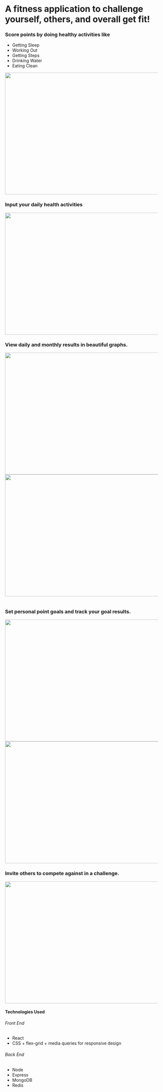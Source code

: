 <h1>A fitness application to challenge yourself, others, and overall get fit!</h1>

<h3> Score points by doing healthy activities like </h3>
<ul>
 <li>Getting Sleep</li>
  <li>Working Out</li>
  <li>Getting Steps</li>
   <li>Drinking Water</li>
   <li>Eating Clean</li>
 </ul>

<image src='images/scoring.png' width=600  height=400 />
<h3> Input your daily health activities </h3>
<image src='images/pointInput.png'  width=600 height=400 />

<h3>View daily and monthly results in beautiful graphs. </h3>
<image src='images/dailyGraph.png'  width=600 height=400 />
<image src='images/monthlyGraph.png'  width=600 height=400 />
<br> </br>
<h3>Set personal point goals and track your goal results.</h3>
<image src='images/createGoal.png'  width=600 height=400 />
<image src='images/challengeGraph.png' width=600 height=400 />

<h3> Invite others to compete against in a challenge.</h3>
<image src='images/createChallenge.png' width=600 height=400 />

<h4> Technologies Used </h4>
<h6> Front End </h6>
<ul>
 <li>React</li>
 <li>CSS + flex-grid + media queries for responsive design</li>
 </ul>
 
 <h6> Back End </h6>
<ul>
 <li>Node</li>
 <li>Express</li>
  <li>MongoDB</li>
   <li>Redis</li>
 </ul>



